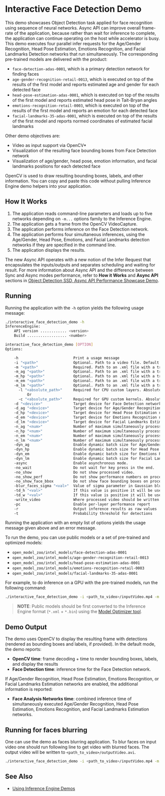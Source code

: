 # Interactive Face Detection Demo

This demo showcases Object Detection task applied for face recognition using sequence of neural networks.
Async API can improve overall frame-rate of the application, because rather than wait for inference to complete,
the application can continue operating on the host while accelerator is busy.
This demo executes four parallel infer requests for the Age/Gender Recognition, Head Pose Estimation, Emotions Recognition, and Facial Landmarks Detection networks that run simultaneously. The corresponding pre-trained models are delivered with the product:
* `face-detection-adas-0001`, which is a primary detection network for finding faces
* `age-gender-recognition-retail-0013`, which is executed on top of the results of the first model and reports estimated age and gender for each detected face
* `head-pose-estimation-adas-0001`, which is executed on top of the results of the first model and reports estimated head pose in Tait-Bryan angles
* `emotions-recognition-retail-0003`, which is executed on top of the results of the first model and reports an emotion for each detected face
* `facial-landmarks-35-adas-0001`, which is executed on top of the results of the first model and reports normed coordinates of estimated facial landmarks

Other demo objectives are:

*	Video as input support via OpenCV\*
*	Visualization of the resulting face bounding boxes from Face Detection network
*	Visualization of age/gender, head pose, emotion information, and facial landmarks positions for each detected face

OpenCV is used to draw resulting bounding boxes, labels, and other information. You can copy and paste this code without pulling Inference Engine demo helpers into your application.

## How It Works

1.	The application reads command-line parameters and loads up to five networks depending on `-m...` options family to the Inference
Engine.
2.	The application gets a frame from the OpenCV VideoCapture.
3.	The application performs inference on the Face Detection network.
4.	The application performs four simultaneous inferences, using the Age/Gender, Head Pose, Emotions, and Facial Landmarks detection networks if they are specified in the command line.
5.	The application displays the results.

The new Async API operates with a new notion of the Infer Request that encapsulates the inputs/outputs and separates scheduling and waiting for result. For more information about Async API and the difference between Sync and Async modes performance, refer to **How it Works** and **Async API** sections in [Object Detection SSD, Async API Performance Showcase Demo](../object_detection_demo_ssd_async/README.md).


## Running

Running the application with the `-h` option yields the following usage message:

```sh
./interactive_face_detection_demo -h
InferenceEngine:
    API version ............ <version>
    Build .................. <number>

interactive_face_detection_demo [OPTION]
Options:

    -h                         Print a usage message
    -i "<path>"                Optional. Path to a video file. Default value is "cam" to work with camera.
    -m "<path>"                Required. Path to an .xml file with a trained Face Detection model.
    -m_ag "<path>"             Optional. Path to an .xml file with a trained Age/Gender Recognition model.
    -m_hp "<path>"             Optional. Path to an .xml file with a trained Head Pose Estimation model.
    -m_em "<path>"             Optional. Path to an .xml file with a trained Emotions Recognition model.
    -m_lm "<path>"             Optional. Path to an .xml file with a trained Facial Landmarks Estimation model.
      -l "<absolute_path>"     Required for CPU custom layers. Absolute path to a shared library with the kernels implementation.
          Or
      -c "<absolute_path>"     Required for GPU custom kernels. Absolute path to an .xml file with the kernels description.
    -d "<device>"              Target device for Face Detection network (CPU, GPU, FPGA, or MYRIAD). The demo will look for a suitable plugin for a specified device.
    -d_ag "<device>"           Target device for Age/Gender Recognition network (CPU, GPU, FPGA, or MYRIAD). The demo will look for a suitable plugin for a specified device.
    -d_hp "<device>"           Target device for Head Pose Estimation network (CPU, GPU, FPGA, or MYRIAD). The demo will look for a suitable plugin for a specified device.
    -d_em "<device>"           Target device for Emotions Recognition network (CPU, GPU, FPGA, or MYRIAD). The demo will look for a suitable plugin for a specified device.
    -d_lm "<device>"           Target device for Facial Landmarks Estimation network (CPU, GPU, FPGA, or MYRIAD). The demo will look for a suitable plugin for device specified.
    -n_ag "<num>"              Number of maximum simultaneously processed faces for Age/Gender Recognition network (default is 16)
    -n_hp "<num>"              Number of maximum simultaneously processed faces for Head Pose Estimation network (default is 16)
    -n_em "<num>"              Number of maximum simultaneously processed faces for Emotions Recognition network (default is 16)
    -n_lm "<num>"              Number of maximum simultaneously processed faces for Facial Landmarks Estimation network (default is 16)
    -dyn_ag                    Enable dynamic batch size for Age/Gender Recognition network
    -dyn_hp                    Enable dynamic batch size for Head Pose Estimation network
    -dyn_em                    Enable dynamic batch size for Emotions Recognition network
    -dyn_lm                    Enable dynamic batch size for Facial Landmarks Estimation network
    -async                     Enable asynchronous mode.
    -no_wait                   Do not wait for key press in the end.
    -no_show                   Do not show processed video.
    -no_show_perf              Do not show performance numbers on processed video.
    -no_show_face_bbox         Do not show face bounding boxes on processed video.
    -blur_faces_sigma "<val>"  Value of sigma parameter in Gaussian blur that is used for face blurring. If it is negative then face blurring is disabled. Positive values enable face blurring, sigma equals to 40 seems like a good choice. By default it equals to -1 (disabled).
    -td_h "<val>"              If this value is positive it will be used as new height of face detector input image.
    -td_w "<val>"              If this value is positive it will be used as new width of face detector input image.
    -write_video               Where processed video should be written to.
    -pc                        Enable per-layer performance report
    -r                         Output inference results as raw values
    -t                         Probability threshold for detections
```

Running the application with an empty list of options yields the usage message given above and an error message.

To run the demo, you can use public models or a set of pre-trained and optimized models:

* `open_model_zoo/intel_models/face-detection-adas-0001`
* `open_model_zoo/intel_models/age-gender-recognition-retail-0013`
* `open_model_zoo/intel_models/head-pose-estimation-adas-0001`
* `open_model_zoo/intel_models/emotions-recognition-retail-0003`
* `open_model_zoo/intel_models/facial-landmarks-35-adas-0001`

For example, to do inference on a GPU with the pre-trained models, run the following command:

```sh
./interactive_face_detection_demo -i <path_to_video>/inputVideo.mp4 -m <path_to_model>/face-detection-adas-0001.xml -m_ag <path_to_model>/age-gender-recognition-retail-0013.xml -m_hp <path_to_model>/head-pose-estimation-adas-0001.xml -m_em <path_to_model>/emotions-recognition-retail-0003.xml -m_lm <path_to_model>/facial-landmarks-35-adas-0001.xml -d GPU
```
> **NOTE**: Public models should be first converted to the Inference Engine format (`*.xml` + `*.bin`) using the [Model Optimizer tool](https://software.intel.com/en-us/articles/OpenVINO-ModelOptimizer).

## Demo Output

The demo uses OpenCV to display the resulting frame with detections (rendered as bounding boxes and labels, if provided).
In the default mode, the demo reports:

* **OpenCV time**: frame decoding + time to render bounding boxes, labels, and display the results
* **Face Detection time**: inference time for the Face Detection network.

If Age/Gender Recognition, Head Pose Estimation, Emotions Recognition, or Facial Landmarks Estimation networks are enabled, the additional information is reported:

* **Face Analysis Networks time**: combined inference time of simultaneously executed
Age/Gender Recognition, Head Pose Estimation, Emotions Recognition, and Facial Landmarks Estimation networks.


## Running for faces blurring

One can use the demo as faces blurring application. To blur faces on input video one should run following line to get video with blurred faces. The output video will be written to `<path_to_video>/outputVideo.avi`.

```sh
./interactive_face_detection_demo -i <path_to_video>/inputVideo.mp4 -m <path_to_model>/face-detection-adas-0001.xml -no_show_face_bbox -no_show_perf -blur_faces_sigma 40 -write_video <path_to_video>/outputVideo.avi
```

## See Also
* [Using Inference Engine Demos](../Readme.md)

